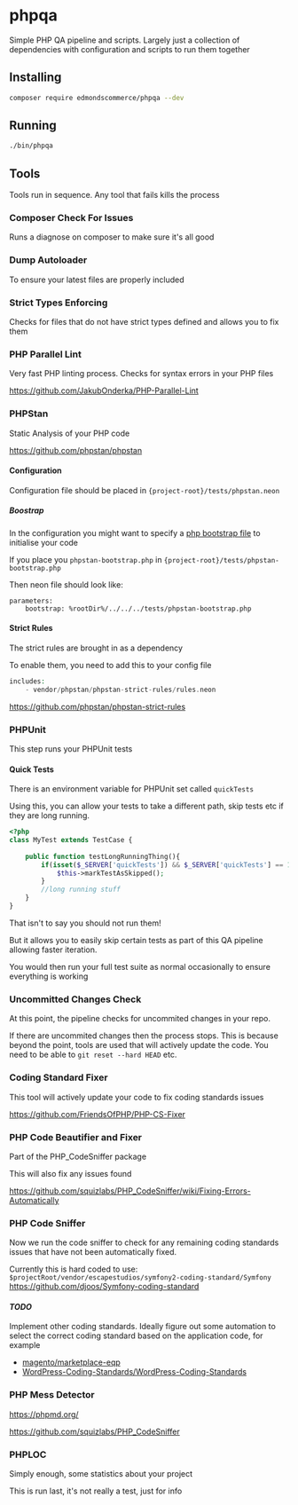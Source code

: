 # phpqa
Simple PHP QA pipeline and scripts. Largely just a collection of dependencies with configuration and scripts to run them together


## Installing

```bash
composer require edmondscommerce/phpqa --dev
```

## Running

```bash
./bin/phpqa
```



## Tools

Tools run in sequence. Any tool that fails kills the process

### Composer Check For Issues
Runs a diagnose on composer to make sure it's all good

### Dump Autoloader
To ensure your latest files are properly included

### Strict Types Enforcing
Checks for files that do not have strict types defined and allows you to fix them

### PHP Parallel Lint
Very fast PHP linting process. Checks for syntax errors in your PHP files

https://github.com/JakubOnderka/PHP-Parallel-Lint

### PHPStan
Static Analysis of your PHP code

https://github.com/phpstan/phpstan

#### Configuration 

Configuration file should be placed in `{project-root}/tests/phpstan.neon`

##### Boostrap

In the configuration you might want to specify a [php bootstrap file](https://github.com/phpstan/phpstan#bootstrap-file) to initialise your code

If you place you `phpstan-bootstrap.php` in `{project-root}/tests/phpstan-bootstrap.php`

Then neon file should look like:

```
parameters:
	bootstrap: %rootDir%/../../../tests/phpstan-bootstrap.php

```

#### Strict Rules

The strict rules are brought in as a dependency

To enable them, you need to add this to your config file

```php
includes:
	- vendor/phpstan/phpstan-strict-rules/rules.neon

```
https://github.com/phpstan/phpstan-strict-rules

### PHPUnit

This step runs your PHPUnit tests

#### Quick Tests

There is an environment variable for PHPUnit set called `quickTests`

Using this, you can allow your tests to take a different path, skip tests etc if they are long running. 

```php
<?php
class MyTest extends TestCase {
    
    public function testLongRunningThing(){
        if(isset($_SERVER['quickTests']) && $_SERVER['quickTests'] == 1){
            $this->markTestAsSkipped();
        }
        //long running stuff
    }
}
```

That isn't to say you should not run them!

But it allows you to easily skip certain tests as part of this QA pipeline allowing faster iteration.

You would then run your full test suite as normal occasionally to ensure everything is working



### Uncommitted Changes Check

At this point, the pipeline checks for uncommited changes in your repo. 

If there are uncommited changes then the process stops. This is because beyond the point, tools are used that will actively update the code. You need to be able to `git reset --hard HEAD` etc.

### Coding Standard Fixer

This tool will actively update your code to fix coding standards issues

https://github.com/FriendsOfPHP/PHP-CS-Fixer

### PHP Code Beautifier and Fixer

Part of the PHP_CodeSniffer package

This will also fix any issues found

https://github.com/squizlabs/PHP_CodeSniffer/wiki/Fixing-Errors-Automatically

### PHP Code Sniffer

Now we run the code sniffer to check for any remaining coding standards issues that have not been automatically fixed.

Currently this is hard coded to use:
`$projectRoot/vendor/escapestudios/symfony2-coding-standard/Symfony`
https://github.com/djoos/Symfony-coding-standard

#### _TODO_

Implement other coding standards. Ideally figure out some automation to select the correct coding standard based on the application code, for example 
* [magento/marketplace-eqp](https://github.com/magento/marketplace-eqp)
* [WordPress-Coding-Standards/WordPress-Coding-Standards](https://github.com/WordPress-Coding-Standards/WordPress-Coding-Standards)

### PHP Mess Detector


https://phpmd.org/


https://github.com/squizlabs/PHP_CodeSniffer


### PHPLOC

Simply enough, some statistics about your project

This is run last, it's not really a test, just for info

